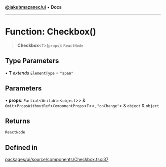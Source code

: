 [**@jakubmazanec/ui**](../README.md) • **Docs**

---

# Function: Checkbox()

> **Checkbox**\<`T`\>(`props`): `ReactNode`

## Type Parameters

• **T** _extends_ `ElementType` = `"span"`

## Parameters

• **props**: `Partial`\<`Writable`\<`object`\>\> &
`Omit`\<`PropsWithoutRef`\<`ComponentProps`\<`T`\>\>, `"onChange"`\> & `object` & `object`

## Returns

`ReactNode`

## Defined in

[packages/ui/source/components/Checkbox.tsx:37](https://github.com/jakubmazanec/tools/blob/05074a1dedd887672f015df129961cd35c75acfe/packages/ui/source/components/Checkbox.tsx#L37)
